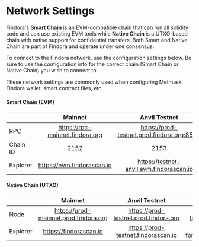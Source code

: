 # Network Settings

Findora's **Smart Chain** is an EVM-compatible chain that can run all solidity code and can use existing EVM tools while **Native Chain** is a UTXO-based chain with native support for confidential transfers. Both Smart and Native Chain are part of Findora and operate under one consensus.

To connect to the Findora network, use the configuration settings below. Be sure to use the configuration info for the correct chain (Smart Chain or Native Chain) you wish to connect to.

These network settings are commonly used when configuring Metmask, Findora wallet, smart contract files, etc.

#### Smart Chain (EVM)

|          |             Mainnet             |                Anvil Testnet               |               Forge Testnet              |
| -------- | :-----------------------------: | :----------------------------------------: | :--------------------------------------: |
| RPC      | https://rpc-mainnet.findora.org | https://prod-testnet.prod.findora.org:8545 | https://prod-forge.prod.findora.org:8545 |
| Chain ID |               2152              |                    2153                    |                   2154                   |
| Explorer |    https://evm.findorascan.io   |  https://testnet-anvil.evm.findorascan.io  | https://testnet-forge.evm.findorascan.io |

#### Native Chain (UTXO)

|          |                Mainnet                |             Anvil Testnet             |               Forge Testnet              |
| -------- | :-----------------------------------: | :-----------------------------------: | :--------------------------------------: |
| Node     | https://prod-mainnet.prod.findora.org | https://prod-testnet.prod.findora.org |    https://prod-forge.prod.findora.org   |
| Explorer |         https://findorascan.io        |  https://prod-testnet.findorascan.io  | https://testnet-forge.evm.findorascan.io |
